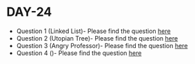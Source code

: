 # DAY-24

* Question 1 (Linked List)- Please find the question [here](./Question-1/question.pdf)
* Question 2 (Utopian Tree)- Please find the question [here](./Question-2/question.pdf)
* Question 3 (Angry Professor)- Please find the question [here](./Question-2/question.pdf)
* Question 4 ()- Please find the question [here](./Question-4/question.pdf)

